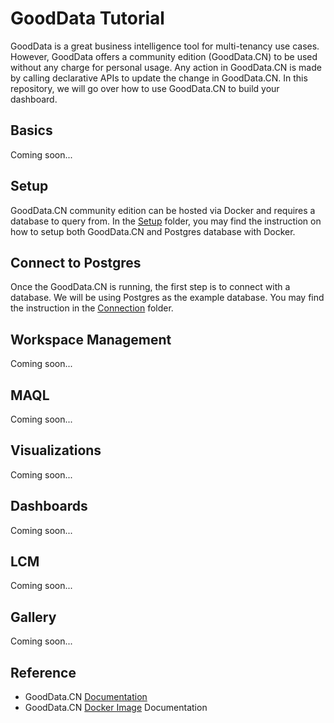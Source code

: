 # GoodData Tutorial
GoodData is a great business intelligence tool for multi-tenancy use cases. However, GoodData offers a community edition (GoodData.CN) to be used without any charge for personal usage. Any action in GoodData.CN is made by calling declarative APIs to update the change in GoodData.CN. In this repository, we will go over how to use GoodData.CN to build your dashboard.

## Basics
Coming soon...

## Setup
GoodData.CN community edition can be hosted via Docker and requires a database to query from. In the [Setup](/Setup) folder, you may find the instruction on how to setup both GoodData.CN and Postgres database with Docker.

## Connect to Postgres
Once the GoodData.CN is running, the first step is to connect with a database. We will be using Postgres as the example database. You may find the instruction in the [Connection](/Connection) folder.

## Workspace Management
Coming soon...

## MAQL
Coming soon...

## Visualizations
Coming soon...

## Dashboards
Coming soon...

## LCM
Coming soon...

## Gallery
Coming soon...

## Reference
* GoodData.CN <a href="https://www.gooddata.com/developers/cloud-native/doc/2.2/">
Documentation</a>
* GoodData.CN <a href="https://hub.docker.com/r/gooddata/gooddata-cn-ce">Docker Image</a> Documentation